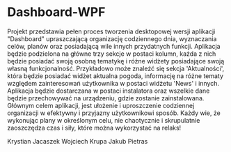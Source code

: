 # Dashboard-WPF

Projekt przedstawia pełen proces tworzenia desktopowej wersji aplikacji "Dashboard" upraszczającą organizację codziennego dnia, wyznaczania celów, planów oraz posiadającą wile innych przydatnych funkcji. Aplikacja będzie podzielona na główne trzy sekcje w postaci kolumn, każda z nich będzie posiadać swoją osobną tematykę i różne widżety posiadające swoją własną funkcjonalność. Przykładowo może znaleźć się sekcja 'Aktualności', która będzie posiadać widżet aktualna pogoda, informację na różne tematy względem zainteresowań użytkownika w postaci widżetu 'News' i innych. Aplikacja będzie dostarczana w postaci instalatora oraz wszelkie dane będzie przechowywać na urządzeniu, gdzie zostanie zainstalowana. Głównym celem aplikacji, jest ułożenie i uproszczenie codziennej organizacji w efektywny i przyjazny użytkownikowi sposób. Każdy wie, że wykonując plany w określonym celu, nie chaotycznie i skrupulatnie zaoszczędza czas i siły, które można wykorzystać na relaks!

Krystian Jacaszek
Wojciech Krupa
Jakub Pietras
